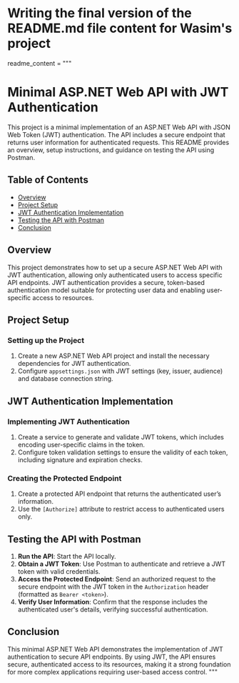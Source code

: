 # Writing the final version of the README.md file content for Wasim's project

readme_content = """
# Minimal ASP.NET Web API with JWT Authentication

This project is a minimal implementation of an ASP.NET Web API with JSON Web Token (JWT) authentication.
The API includes a secure endpoint that returns user information for authenticated requests. 
This README provides an overview, setup instructions, and guidance on testing the API using Postman.

## Table of Contents

- [Overview](#overview)
- [Project Setup](#project-setup)
- [JWT Authentication Implementation](#jwt-authentication-implementation)
- [Testing the API with Postman](#testing-the-api-with-postman)
- [Conclusion](#conclusion)

## Overview

This project demonstrates how to set up a secure ASP.NET Web API with JWT authentication, allowing only authenticated users to access specific API endpoints. 
JWT authentication provides a secure, token-based authentication model suitable for protecting user data and enabling user-specific access to resources.

## Project Setup

### Setting up the Project

1. Create a new ASP.NET Web API project and install the necessary dependencies for JWT authentication.
2. Configure `appsettings.json` with JWT settings (key, issuer, audience) and database connection string.

## JWT Authentication Implementation

### Implementing JWT Authentication

1. Create a service to generate and validate JWT tokens, which includes encoding user-specific claims in the token.
2. Configure token validation settings to ensure the validity of each token, including signature and expiration checks.

### Creating the Protected Endpoint

1. Create a protected API endpoint that returns the authenticated user’s information.
2. Use the `[Authorize]` attribute to restrict access to authenticated users only.

## Testing the API with Postman

1. **Run the API**: Start the API locally.
2. **Obtain a JWT Token**: Use Postman to authenticate and retrieve a JWT token with valid credentials.
3. **Access the Protected Endpoint**: Send an authorized request to the secure endpoint with the JWT token in the `Authorization` header (formatted as `Bearer <token>`).
4. **Verify User Information**: Confirm that the response includes the authenticated user's details, verifying successful authentication.

## Conclusion

This minimal ASP.NET Web API demonstrates the implementation of JWT authentication to secure API endpoints. 
By using JWT, the API ensures secure, authenticated access to its resources, making it a strong foundation for more complex applications requiring user-based access control.
"""
